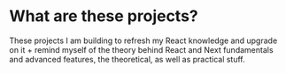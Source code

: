 # What are these projects?

These projects I am building to refresh my React knowledge and upgrade on it + remind myself of the theory behind React and Next fundamentals and advanced features, the theoretical, as well as practical stuff.
